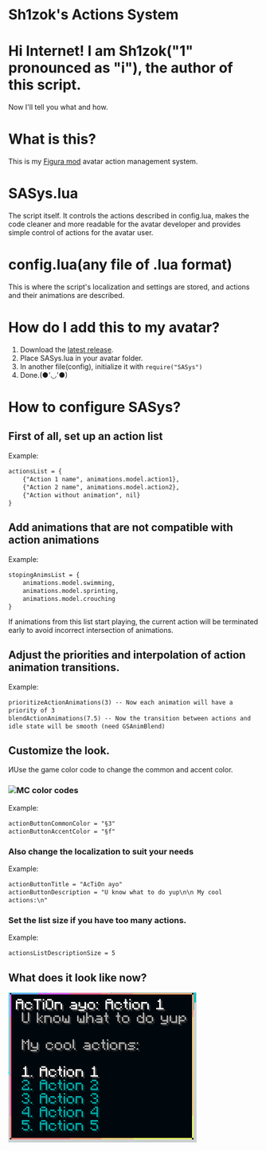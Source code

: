 # **S**h1zok's **A**ctions **Sys**tem

# Hi Internet! I am Sh1zok("1" pronounced as "i"), the author of this script.
Now I'll tell you what and how.

# What is this?
This is my [Figura mod](https://github.com/FiguraMC/Figura) avatar action management system.

# SASys.lua
The script itself. It controls the actions described in config.lua, makes the code cleaner and more readable for the avatar developer and provides simple control of actions for the avatar user.

# config.lua(any file of .lua format)
This is where the script's localization and settings are stored, and actions and their animations are described.

# How do I add this to my avatar?
1. Download the [latest release](https://github.com/Sh1zok/Shizok-s_Actions_System/releases/tag/Public).
2. Place SASys.lua in your avatar folder.
3. In another file(config), initialize it with ```require("SASys")```
4. Done.(●'◡'●)

# How to configure SASys?
## First of all, set up an action list
Example:
```
actionsList = {
    {"Action 1 name", animations.model.action1},
    {"Action 2 name", animations.model.action2},
    {"Action without animation", nil}
}
```

## Add animations that are not compatible with action animations
Example:
```
stopingAnimsList = {
    animations.model.swimming,
    animations.model.sprinting,
    animations.model.crouching
}
```
If animations from this list start playing, the current action will be terminated early to avoid incorrect intersection of animations.

## Adjust the priorities and interpolation of action animation transitions.
Example:
```
prioritizeActionAnimations(3) -- Now each animation will have a priority of 3
blendActionAnimations(7.5) -- Now the transition between actions and idle state will be smooth (need GSAnimBlend)
```

## Customize the look.
ИUse the game color code to change the common and accent color.
### ![MC color codes](https://xenolith.ru/uploads/posts/2021-12/1640426692_bezymjannyj.jpg)
Example:
```
actionButtonCommonColor = "§3"
actionButtonAccentColor = "§f"
```
### Also change the localization to suit your needs
Example:
```
actionButtonTitle = "AcTiOn ayo"
actionButtonDescription = "U know what to do yup\n\n My cool actions:\n"
```
### Set the list size if you have too many actions.
Example:
```
actionsListDescriptionSize = 5
```
## What does it look like now?
![Demonstartion](https://github.com/Sh1zok/Shizok-s_Actions_System/blob/stable/Demonstration.png)
